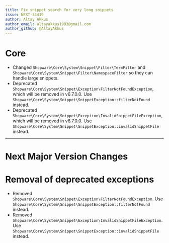 ```yaml
---
title: Fix snippet search for very long snippets
issue: NEXT-34419
author: Altay Akkus
author_email: altayakkus1993@gmail.com
author_github: @AltayAkkus
---
```

# Core
* Changed `Shopware\Core\System\Snippet\Filter\TermFilter` and `Shopware\Core\System\Snippet\Filter\NamespaceFilter` so they can handle large snippets.
* Deprecated `Shopware\Core\System\Snippet\Exception\FilterNotFoundException`, which will be removed in v6.7.0.0. Use `Shopware\Core\System\Snippet\SnippetException::filterNotFound` instead.
* Deprecated `Shopware\Core\System\Snippet\Exception\InvalidSnippetFileException`, which will be removed in v6.7.0.0. Use `Shopware\Core\System\Snippet\SnippetException::invalidSnippetFile` instead.
___
# Next Major Version Changes
# Removal of deprecated exceptions
* Removed `Shopware\Core\System\Snippet\Exception\FilterNotFoundException`. Use `Shopware\Core\System\Snippet\SnippetException::filterNotFound` instead.
* Removed `Shopware\Core\System\Snippet\Exception\InvalidSnippetFileException`. Use `Shopware\Core\System\Snippet\SnippetException::invalidSnippetFile` instead.
